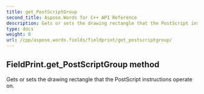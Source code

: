 ```yaml
---
title: get_PostScriptGroup
second_title: Aspose.Words for C++ API Reference
description: Gets or sets the drawing rectangle that the PostScript instructions operate on. 
type: docs
weight: 0
url: /cpp/aspose.words.fields/fieldprint/get_postscriptgroup/
---
```

## FieldPrint.get_PostScriptGroup method


Gets or sets the drawing rectangle that the PostScript instructions operate on.

